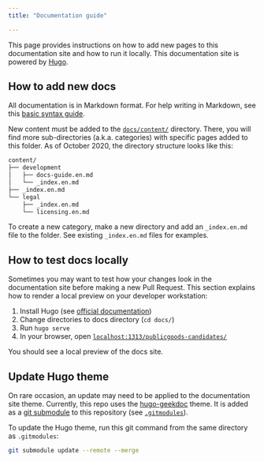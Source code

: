 ```yaml
---
title: "Documentation guide"

---
```


<!-- NOTE: This document is written with the one-sentence-per-line convention: https://asciidoctor.org/docs/asciidoc-recommended-practices/#one-sentence-per-line -->

This page provides instructions on how to add new pages to this documentation site and how to run it locally.
This documentation site is powered by [Hugo](https://gohugo.io/).


## How to add new docs

All documentation is in Markdown format.
For help writing in Markdown, see this [basic syntax guide](https://www.markdownguide.org/basic-syntax "Basic Syntax | Markdown Guide").

New content must be added to the [`docs/content/`](https://github.com/unicef/publicgoods-candidates/blob/master/docs/content) directory.
There, you will find more sub-directories (a.k.a. categories) with specific pages added to this folder.
As of October 2020, the directory structure looks like this:

```sh
content/
├── development
│   ├── docs-guide.en.md
│   └── _index.en.md
├── _index.en.md
└── legal
    ├── _index.en.md
    └── licensing.en.md
```

To create a new category, make a new directory and add an `_index.en.md` file to the folder.
See existing `_index.en.md` files for examples.


## How to test docs locally

Sometimes you may want to test how your changes look in the documentation site before making a new Pull Request.
This section explains how to render a local preview on your developer workstation:

1. Install Hugo (see [official documentation](https://gohugo.io/getting-started/installing/))
1. Change directories to docs directory (`cd docs/`)
1. Run `hugo serve`
1. In your browser, open [`localhost:1313/publicgoods-candidates/`](http://localhost:1313/publicgoods-candidates/)

You should see a local preview of the docs site.


## Update Hugo theme

On rare occasion, an update may need to be applied to the documentation site theme.
Currently, this repo uses the [hugo-geekdoc](https://github.com/xoxys/hugo-geekdoc) theme.
It is added as a [git submodule](https://devconnected.com/how-to-add-and-update-git-submodules/) to this repository (see [`.gitmodules`](https://github.com/unicef/publicgoods-candidates/blob/master/.gitmodules)).

To update the Hugo theme, run this git command from the same directory as `.gitmodules`:

```sh
git submodule update --remote --merge
```
